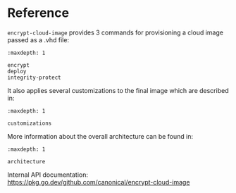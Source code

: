 # Reference

`encrypt-cloud-image` provides 3 commands for provisioning a cloud image passed as a .vhd file:

```{toctree}
:maxdepth: 1

encrypt
deploy
integrity-protect
```

It also applies several customizations to the final image which are described in:

```{toctree}
:maxdepth: 1

customizations
```

More information about the overall architecture can be found in:

```{toctree}
:maxdepth: 1

architecture
```

Internal API documentation: https://pkg.go.dev/github.com/canonical/encrypt-cloud-image
